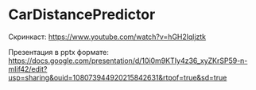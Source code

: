 # CarDistancePredictor
Скринкаст: https://www.youtube.com/watch?v=hGH2lqljztk

Презентация в pptx формате: https://docs.google.com/presentation/d/10i0m9KTIy4z36_xyZKrSP59-n-mIif42/edit?usp=sharing&ouid=108073944920215842631&rtpof=true&sd=true
